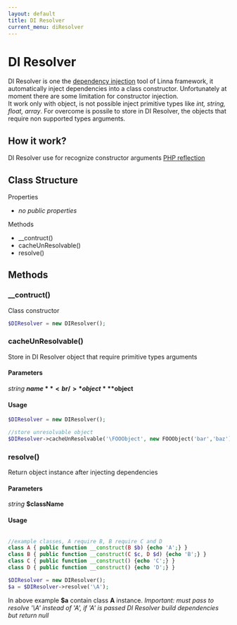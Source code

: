 ```yaml
---
layout: default
title: DI Resolver
current_menu: diResolver
---
```


# DI Resolver
DI Resolver is one the [dependency injection](https://en.wikipedia.org/wiki/Dependency_injection) tool of Linna framework, 
it automatically inject dependencies into a class constructor. Unfortunately at moment there are some limitation for constructor injection.<br />
It work only with object, is not possible inject primitive types like *int, string, float, array*. For overcome is possile to store in DI Resolver, 
the objects that require non supported types arguments.

## How it work?
DI Resolver use for recognize constructor arguments [PHP reflection](http://php.net/manual/en/book.reflection.php)

## Class Structure

Properties
- *no public properties*

Methods
- __contruct()
- cacheUnResolvable()
- resolve()

## Methods

### __contruct()
Class constructor
```php
$DIResolver = new DIResolver();
```

### cacheUnResolvable()
Store in DI Resolver object that require primitive types arguments

#### Parameters
*string* **$name**<br/>
*object* **$object**<br/>

#### Usage
```php
$DIResolver = new DIResolver();

//store unresolvable object
$DIResolver->cacheUnResolvable('\FOOObject', new FOOObject('bar','baz'));
```

### resolve()
Return object instance after injecting dependencies

#### Parameters
*string* **$className**<br/>

#### Usage
```php

//example classes, A require B, B require C and D
class A { public function __construct(B $b) {echo 'A';} }
class B { public function __construct(C $c, D $d) {echo 'B';} }
class C { public function __construct() {echo 'C';} }
class D { public function __construct() {echo 'D';} }

$DIResolver = new DIResolver();
$a = $DIResolver->resolve('\A');
```
In above example **$a** contain class **A** instance.
*Important: must pass to resolve '\A' instead of 'A', if 'A' is passed DI Resolver build dependencies but return null*
